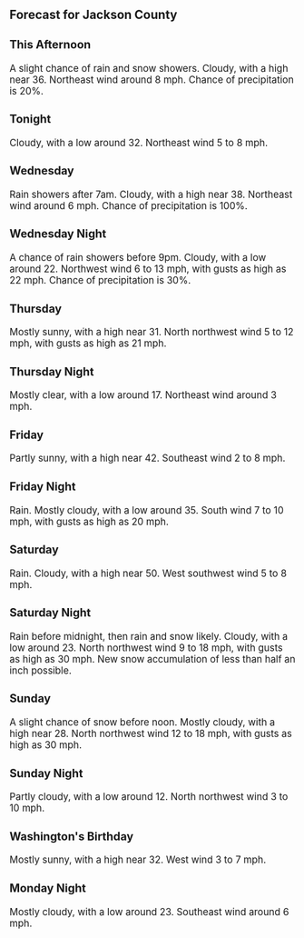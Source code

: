 <div>
   <h2>Forecast for Jackson County</h2>
   <p>
      <div style="font-size:120%">
         <h3>This Afternoon</h3>A slight chance of rain and snow showers. Cloudy, with a high near 36. Northeast wind around 8 mph. Chance of precipitation
         is 20%.<br></div>
   </p>
   <p>
      <div style="font-size:120%">
         <h3>Tonight</h3>Cloudy, with a low around 32. Northeast wind 5 to 8 mph.<br></div>
   </p>
   <p>
      <div style="font-size:120%">
         <h3>Wednesday</h3>Rain showers after 7am. Cloudy, with a high near 38. Northeast wind around 6 mph. Chance of precipitation is 100%.<br></div>
   </p>
   <p>
      <div style="font-size:120%">
         <h3>Wednesday Night</h3>A chance of rain showers before 9pm. Cloudy, with a low around 22. Northwest wind 6 to 13 mph, with gusts as high as 22 mph.
         Chance of precipitation is 30%.<br></div>
   </p>
   <p>
      <div style="font-size:120%">
         <h3>Thursday</h3>Mostly sunny, with a high near 31. North northwest wind 5 to 12 mph, with gusts as high as 21 mph.<br></div>
   </p>
   <p>
      <div style="font-size:120%">
         <h3>Thursday Night</h3>Mostly clear, with a low around 17. Northeast wind around 3 mph.<br></div>
   </p>
   <p>
      <div style="font-size:120%">
         <h3>Friday</h3>Partly sunny, with a high near 42. Southeast wind 2 to 8 mph.<br></div>
   </p>
   <p>
      <div style="font-size:120%">
         <h3>Friday Night</h3>Rain. Mostly cloudy, with a low around 35. South wind 7 to 10 mph, with gusts as high as 20 mph.<br></div>
   </p>
   <p>
      <div style="font-size:120%">
         <h3>Saturday</h3>Rain. Cloudy, with a high near 50. West southwest wind 5 to 8 mph.<br></div>
   </p>
   <p>
      <div style="font-size:120%">
         <h3>Saturday Night</h3>Rain before midnight, then rain and snow likely. Cloudy, with a low around 23. North northwest wind 9 to 18 mph, with gusts
         as high as 30 mph. New snow accumulation of less than half an inch possible.<br></div>
   </p>
   <p>
      <div style="font-size:120%">
         <h3>Sunday</h3>A slight chance of snow before noon. Mostly cloudy, with a high near 28. North northwest wind 12 to 18 mph, with gusts as
         high as 30 mph.<br></div>
   </p>
   <p>
      <div style="font-size:120%">
         <h3>Sunday Night</h3>Partly cloudy, with a low around 12. North northwest wind 3 to 10 mph.<br></div>
   </p>
   <p>
      <div style="font-size:120%">
         <h3>Washington's Birthday</h3>Mostly sunny, with a high near 32. West wind 3 to 7 mph.<br></div>
   </p>
   <p>
      <div style="font-size:120%">
         <h3>Monday Night</h3>Mostly cloudy, with a low around 23. Southeast wind around 6 mph.<br></div>
   </p>
</div>